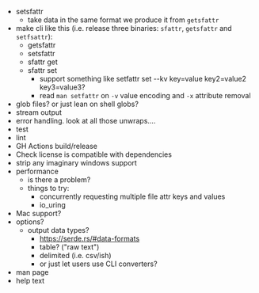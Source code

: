 - setsfattr
  - take data in the same format we produce it from `getsfattr`
- make cli like this (i.e. release three binaries: `sfattr`, `getsfattr` and `setfsattr`):
  - getsfattr
  - setsfattr
  - sfattr get
  - sfattr set
    - support something like setfattr set --kv key=value key2=value2 key3=value3?
    - read `man setfattr` on `-v` value encoding and `-x` attribute removal
- glob files? or just lean on shell globs?
- stream output
- error handling. look at all those unwraps....
- test
- lint
- GH Actions build/release
- Check license is compatible with dependencies
- strip any imaginary windows support
- performance
  - is there a problem?
  - things to try:
    - concurrently requesting multiple file attr keys and values
    - io_uring
- Mac support?
- options?
  - output data types?
    - https://serde.rs/#data-formats
    - table? ("raw text")
    - delimited (i.e. csv/ish)
    - or just let users use CLI converters?
- man page
- help text
